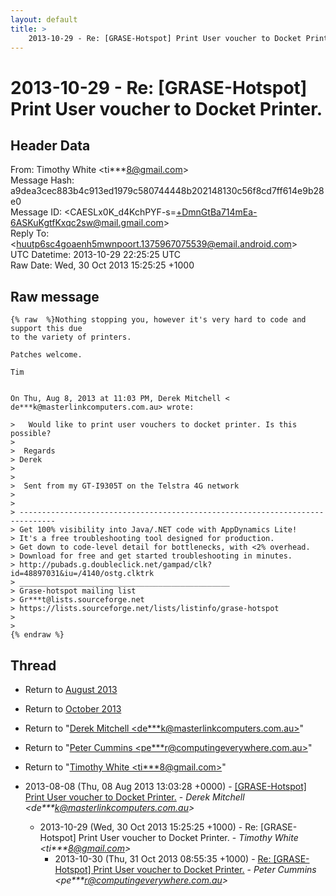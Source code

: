 ```yaml
---
layout: default
title: >
    2013-10-29 - Re: [GRASE-Hotspot] Print User voucher to Docket Printer.
---
```


# 2013-10-29 - Re: [GRASE-Hotspot] Print User voucher to Docket Printer.

## Header Data

From: Timothy White \<ti***8@gmail.com\><br>
Message Hash: a9dea3cec883b4c913ed1979c580744448b202148130c56f8cd7ff614e9b28e0<br>
Message ID: \<CAESLx0K_d4KchPYF-s=+DmnGtBa714mEa-6ASKuKgtfKxqc2sw@mail.gmail.com\><br>
Reply To: \<huutp6sc4goaenh5mwnpoort.1375967075539@email.android.com\><br>
UTC Datetime: 2013-10-29 22:25:25 UTC<br>
Raw Date: Wed, 30 Oct 2013 15:25:25 +1000<br>

## Raw message

```
{% raw  %}Nothing stopping you, however it's very hard to code and support this due
to the variety of printers.

Patches welcome.

Tim


On Thu, Aug 8, 2013 at 11:03 PM, Derek Mitchell <
de***k@masterlinkcomputers.com.au> wrote:

>   Would like to print user vouchers to docket printer. Is this possible?
>
>  Regards
> Derek
>
>
>  Sent from my GT-I9305T on the Telstra 4G network
>
>
> ------------------------------------------------------------------------------
> Get 100% visibility into Java/.NET code with AppDynamics Lite!
> It's a free troubleshooting tool designed for production.
> Get down to code-level detail for bottlenecks, with <2% overhead.
> Download for free and get started troubleshooting in minutes.
> http://pubads.g.doubleclick.net/gampad/clk?id=48897031&iu=/4140/ostg.clktrk
> _______________________________________________
> Grase-hotspot mailing list
> Gr***t@lists.sourceforge.net
> https://lists.sourceforge.net/lists/listinfo/grase-hotspot
>
>
{% endraw %}
```

## Thread

+ Return to [August 2013](/archive/2013/08)
+ Return to [October 2013](/archive/2013/10)

+ Return to "[Derek Mitchell <de***k<span>@</span>masterlinkcomputers.com.au>](/authors/de___k_at_masterlinkcomputers_com_au)"
+ Return to "[Peter Cummins <pe***r<span>@</span>computingeverywhere.com.au>](/authors/pe___r_at_computingeverywhere_com_au)"
+ Return to "[Timothy White <ti***8<span>@</span>gmail.com>](/authors/ti___8_at_gmail_com)"

+ 2013-08-08 (Thu, 08 Aug 2013 13:03:28 +0000) - [[GRASE-Hotspot] Print User voucher to Docket Printer.](/archive/2013/08/fcc59814f63fa13f412e02ef234c5c1e89d2754d8e8ad8b8d617626afdf150ba) - _Derek Mitchell \<de***k@masterlinkcomputers.com.au\>_
  + 2013-10-29 (Wed, 30 Oct 2013 15:25:25 +1000) - Re: [GRASE-Hotspot] Print User voucher to Docket Printer. - _Timothy White \<ti***8@gmail.com\>_
    + 2013-10-30 (Thu, 31 Oct 2013 08:55:35 +1000) - [Re: [GRASE-Hotspot] Print User voucher to Docket Printer.](/archive/2013/10/bb2f65bb68dc1be2540971326b7c2248b9f7f164ca5a0d99b0c09dbfa3aeceac) - _Peter Cummins \<pe***r@computingeverywhere.com.au\>_

